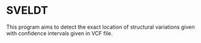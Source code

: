 # SVELDT
This program aims to detect the exact location of structural variations given with confidence intervals given in VCF file.
